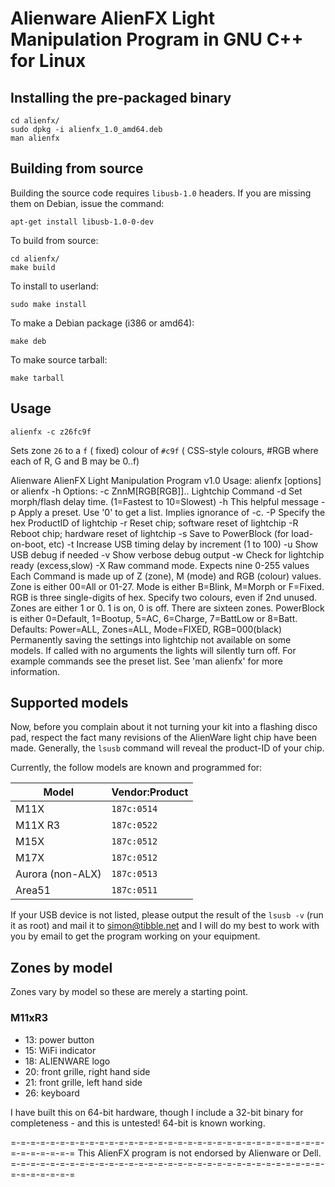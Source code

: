 
# Alienware AlienFX Light Manipulation Program in GNU C++ for Linux


## Installing the pre-packaged binary

    cd alienfx/
    sudo dpkg -i alienfx_1.0_amd64.deb
    man alienfx


## Building from source

Building the source code requires `libusb-1.0` headers.  If you are missing
them on Debian, issue the command:

    apt-get install libusb-1.0-0-dev

To build from source:

    cd alienfx/
    make build

To install to userland:

    sudo make install

To make a Debian package (i386 or amd64):

    make deb

To make source tarball:

    make tarball


## Usage

    alienfx -c z26fc9f

Sets zone `26` to a `f` ( fixed) colour of `#c9f` ( CSS-style colours, #RGB
where each of R, G and B may be 0..f)

Alienware AlienFX Light Manipulation Program v1.0
Usage:    alienfx [options]
   or     alienfx -h
Options:
  -c ZnnM[RGB[RGB]]..   Lightchip Command
  -d <num>  Set morph/flash delay time. (1=Fastest to 10=Slowest)
  -h        This helpful message
  -p <num>  Apply a preset. Use '0' to get a list. Implies ignorance of -c.
  -P <hex>  Specify the hex ProductID of lightchip
  -r        Reset chip; software reset of lightchip
  -R        Reboot chip; hardware reset of lightchip
  -s <num>  Save to PowerBlock (for load-on-boot, etc)
  -t <num>  Increase USB timing delay by increment (1 to 100)
  -u        Show USB debug if needed
  -v        Show verbose debug output
  -w        Check for lightchip ready (excess,slow)
  -X <num>  Raw command mode. Expects nine 0-255 values
Each Command is made up of Z (zone), M (mode) and RGB (colour) values.
Zone is either 00=All or 01-27.
Mode is either B=Blink, M=Morph or F=Fixed.
RGB is three single-digits of hex. Specify two colours, even if 2nd unused.
Zones are either 1 or 0. 1 is on, 0 is off. There are sixteen zones.
PowerBlock is either 0=Default, 1=Bootup, 5=AC, 6=Charge, 7=BattLow or 8=Batt.
Defaults: Power=ALL, Zones=ALL, Mode=FIXED, RGB=000(black)
Permanently saving the settings into lightchip not available on some models.
If called with no arguments the lights will silently turn off.
For example commands see the preset list.
See 'man alienfx' for more information.


## Supported models

Now, before you complain about it not turning your kit into a flashing disco
pad, respect the fact many revisions of the AlienWare light chip have been
made.   Generally, the `lsusb` command will reveal the product-ID of your chip.

Currently, the follow models are known and programmed for:

Model            | Vendor:Product
-----------------|---------------
M11X             | `187c:0514`
M11X R3          | `187c:0522`
M15X             | `187c:0512`
M17X             | `187c:0512`
Aurora (non-ALX) | `187c:0513`
Area51           | `187c:0511`

If your USB device is not listed, please output the result of the `lsusb -v`
(run it as root) and mail it to <simon@tibble.net> and I will do my best to
work with you by email to get the program working on your equipment.


## Zones by model

Zones vary by model so these are merely a starting point.

### M11xR3

  - 13: power button
  - 15: WiFi indicator
  - 18: ALIENWARE logo
  - 20: front grille, right hand side
  - 21: front grille, left hand side
  - 26: keyboard



I have built this on 64-bit hardware, though I include a 32-bit binary for
completeness - and this is untested!  64-bit is known working.

=-=-=-=-=-=-=-=-=-=-=-=-=-=-=-=-=-=-=-=-=-=-=-=-=-=-=-=-=-=-=-=-=-=-=-=-=-=-=
         This AlienFX program is not endorsed by Alienware or Dell.
=-=-=-=-=-=-=-=-=-=-=-=-=-=-=-=-=-=-=-=-=-=-=-=-=-=-=-=-=-=-=-=-=-=-=-=-=-=-=
